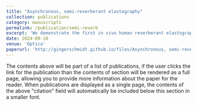 ```yaml
---
title: "Asynchronous, semi-reverberant elastography"
collection: publications
category: manuscripts
permalink: /publication/semi-reverb
excerpt: 'We demonstrate the first in vivo human reverberant elastography using a conventional raster-scanning OCT system. Our method recovers the full shear wave field from just two B-scans, reducing motion sensitivity from minutes to milliseconds, and enabling broader clinical translation for diseases like atherosclerosis and keratoconus.'
date: 2024-09-10
venue: 'Optica'
paperurl: 'http://gingerschmidt.github.io/files/Asynchronous, semi-reverberant elastography.pdf'
---
```

The contents above will be part of a list of publications, if the user clicks the link for the publication than the contents of section will be rendered as a full page, allowing you to provide more information about the paper for the reader. When publications are displayed as a single page, the contents of the above "citation" field will automatically be included below this section in a smaller font.
